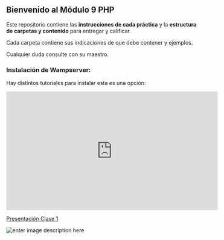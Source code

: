 
## Bienvenido al Módulo 9 PHP

Este repositorio contiene las **instrucciones de cada práctica** y la **estructura de carpetas y contenido** para entregar y calificar.

Cada carpeta contiene sus indicaciones de que debe contener y ejemplos.

Cualquier duda consulte con su maestro.

### Instalación de Wampserver:
Hay distintos tutoriales para instalar esta es una opción:
<iframe width="560" height="315" src="https://www.youtube.com/embed/n5XsRWNQllg" frameborder="0" allow="accelerometer; autoplay; encrypted-media; gyroscope; picture-in-picture" allowfullscreen></iframe>

[Presentación Clase 1](https://docs.google.com/presentation/d/1KzdQjK15Eb9wnqe2vk3Zzg7YBgTpoNsbwEkF9MMuSiU/edit?usp=sharing)

![enter image description here](https://lh3.googleusercontent.com/7JVRSadSHTuAW0CZxQwGoww2ryXo23n4TWxv7WEejaUTW8Wk3E_dCKEWXiI5lsO334xfpU0KYNgQ)
